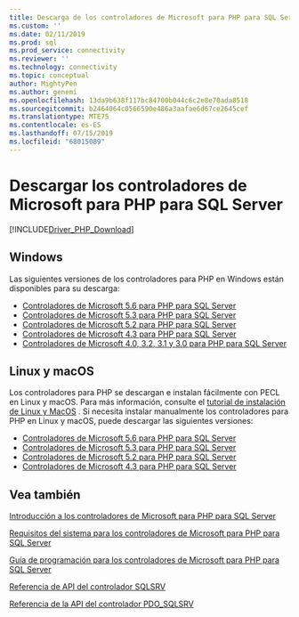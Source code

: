 ```yaml
---
title: Descarga de los controladores de Microsoft para PHP para SQL Server | Microsoft Docs
ms.custom: ''
ms.date: 02/11/2019
ms.prod: sql
ms.prod_service: connectivity
ms.reviewer: ''
ms.technology: connectivity
ms.topic: conceptual
author: MightyPen
ms.author: genemi
ms.openlocfilehash: 13da9b638f117bc84700b044c6c2e8e70ada8518
ms.sourcegitcommit: b2464064c0566590e486a3aafae6d67ce2645cef
ms.translationtype: MTE75
ms.contentlocale: es-ES
ms.lasthandoff: 07/15/2019
ms.locfileid: "68015089"
---
```

# <a name="download-the-microsoft-drivers-for-php-for-sql-server"></a>Descargar los controladores de Microsoft para PHP para SQL Server

[!INCLUDE[Driver_PHP_Download](../../includes/driver_php_download.md)]

## <a name="windows"></a>Windows

Las siguientes versiones de los controladores para PHP en Windows están disponibles para su descarga:

- [Controladores de Microsoft 5.6 para PHP para SQL Server](https://www.microsoft.com/download/details.aspx?id=57916)
- [Controladores de Microsoft 5.3 para PHP para SQL Server](https://www.microsoft.com/download/details.aspx?id=57163)
- [Controladores de Microsoft 5.2 para PHP para SQL Server](https://www.microsoft.com/download/details.aspx?id=56729)
- [Controladores de Microsoft 4.3 para PHP para SQL Server](https://www.microsoft.com/download/details.aspx?id=55642)
- [Controladores de Microsoft 4.0, 3.2, 3.1 y 3.0 para PHP para SQL Server](https://www.microsoft.com/download/details.aspx?id=20098)

## <a name="linux-and-macos"></a>Linux y macOS

Los controladores para PHP se descargan e instalan fácilmente con PECL en Linux y macOS. Para más información, consulte el [tutorial de instalación de Linux y MacOS](installation-tutorial-linux-mac.md) . Si necesita instalar manualmente los controladores para PHP en Linux y macOS, puede descargar las siguientes versiones:

- [Controladores de Microsoft 5.6 para PHP para SQL Server](https://github.com/Microsoft/msphpsql/releases/tag/v5.6.0)
- [Controladores de Microsoft 5.3 para PHP para SQL Server](https://github.com/Microsoft/msphpsql/releases/tag/v5.3.0)
- [Controladores de Microsoft 5.2 para PHP para SQL Server](https://github.com/Microsoft/msphpsql/releases/tag/v5.2.0)
- [Controladores de Microsoft 4.3 para PHP para SQL Server](https://github.com/Microsoft/msphpsql/releases/tag/v4.3.0)

## <a name="see-also"></a>Vea también

[Introducción a los controladores de Microsoft para PHP para SQL Server](getting-started-with-the-php-sql-driver.md)

[Requisitos del sistema para los controladores de Microsoft para PHP para SQL Server](system-requirements-for-the-php-sql-driver.md)

[Guía de programación para los controladores de Microsoft para PHP para SQL Server](programming-guide-for-php-sql-driver.md)

[Referencia de API del controlador SQLSRV](sqlsrv-driver-api-reference.md)

[Referencia de la API del controlador PDO_SQLSRV](pdo-sqlsrv-driver-reference.md)
